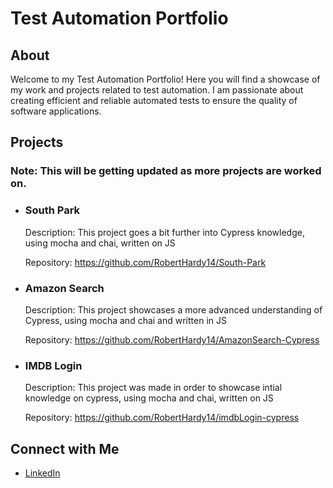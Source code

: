 <body>
  <h1>Test Automation Portfolio</h1>
  <h2>About</h2>
  <p>Welcome to my Test Automation Portfolio! Here you will find a showcase of my work and projects related to test
    automation. I am passionate about creating efficient and reliable automated tests to ensure the quality of software
    applications.</p>

  <h2>Projects</h2>
  <h3> Note: This will be getting updated as more projects are worked on. </h3>
  <ul>
     <li>
      <h3>South Park</h3>
      <p>Description: This project goes a bit further into Cypress knowledge, using mocha and chai, written on JS</p>
      <p>Repository: <a
          href="https://github.com/RobertHardy14/South-Park">https://github.com/RobertHardy14/South-Park</a></p>
    </li>
     <li>
      <h3>Amazon Search</h3>
      <p>Description: This project showcases a more advanced understanding of Cypress, using mocha and chai and written
        in JS</p>
      <p>Repository: <a
          href="https://github.com/RobertHardy14/AmazonSearch-Cypress">https://github.com/RobertHardy14/AmazonSearch-Cypress</a>
      </p>
    </li>
    <li>
      <h3>IMDB Login</h3>
      <p>Description: This project was made in order to showcase intial knowledge on cypress, using mocha and chai,
        written on JS</p>
      <p>Repository: <a
          href="https://github.com/RobertHardy14/imdbLogin-cypress">https://github.com/RobertHardy14/imdbLogin-cypress</a>
      </p>
    </li>
    <!-- Add more project entries as needed -->
  </ul>

  <h2>Connect with Me</h2>
  <ul>
    <li>
      <a href="https://www.linkedin.com/in/robert-moreno/">LinkedIn</a>
    </li>
    <!-- Add more social media profiles as needed -->
  </ul>
